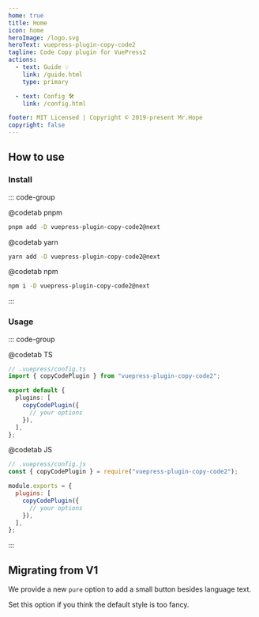 ```yaml
---
home: true
title: Home
icon: home
heroImage: /logo.svg
heroText: vuepress-plugin-copy-code2
tagline: Code Copy plugin for VuePress2
actions:
  - text: Guide 💡
    link: /guide.html
    type: primary

  - text: Config 🛠
    link: /config.html

footer: MIT Licensed | Copyright © 2019-present Mr.Hope
copyright: false
---
```


## How to use

### Install

::: code-group

@codetab pnpm

```bash
pnpm add -D vuepress-plugin-copy-code2@next
```

@codetab yarn

```bash
yarn add -D vuepress-plugin-copy-code2@next
```

@codetab npm

```bash
npm i -D vuepress-plugin-copy-code2@next
```

:::

### Usage

::: code-group

@codetab TS

```ts
// .vuepress/config.ts
import { copyCodePlugin } from "vuepress-plugin-copy-code2";

export default {
  plugins: [
    copyCodePlugin({
      // your options
    }),
  ],
};
```

@codetab JS

```js
// .vuepress/config.js
const { copyCodePlugin } = require("vuepress-plugin-copy-code2");

module.exports = {
  plugins: [
    copyCodePlugin({
      // your options
    }),
  ],
};
```

:::

## Migrating from V1

We provide a new `pure` option to add a small button besides language text.

Set this option if you think the default style is too fancy.
